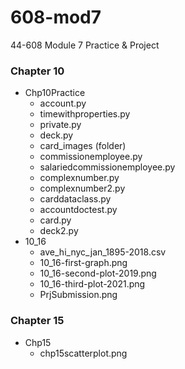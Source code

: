 # 608-mod7
44-608 Module 7 Practice &amp; Project

### Chapter 10
- Chp10Practice
    - account.py
    - timewithproperties.py
    - private.py
    - deck.py
    - card_images (folder)
    - commissionemployee.py
    - salariedcommissionemployee.py
    - complexnumber.py
    - complexnumber2.py
    - carddataclass.py
    - accountdoctest.py
    - card.py
    - deck2.py
- 10_16
    - ave_hi_nyc_jan_1895-2018.csv
    - 10_16-first-graph.png
    - 10_16-second-plot-2019.png
    - 10_16-third-plot-2021.png
    - PrjSubmission.png
### Chapter 15
- Chp15
    - chp15scatterplot.png
